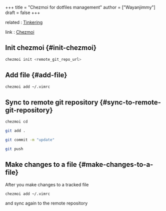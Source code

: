 +++
title = "Chezmoi for dotfiles management"
author = ["Wayanjimmy"]
draft = false
+++

related
: [Tinkering](20210503100841-tinkering.md)

link
: [Chezmoi](https://github.com/twpayne/chezmoi)


## Init chezmoi {#init-chezmoi}

```bash
chezmoi init <remote_git_repo_url>
```


## Add file {#add-file}

```bash
chezmoi add ~/.vimrc
```


## Sync to remote git repository {#sync-to-remote-git-repository}

```bash
chezmoi cd

git add .

git commit -m "update"

git push
```


## Make changes to a file {#make-changes-to-a-file}

After you make changes to a tracked file

```bash
chezmoi add ~/.vimrc
```

and sync again to the remote repository
